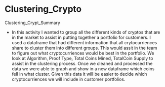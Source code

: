 # Clustering_Crypto

Clustering_Crypt_Summary
* In this activity I wanted to group all the different kinds of cryptos that are in the market to assist in putting together a portfolio for customers. I used a dataframe that had different information that all crytocurriences share to cluster them into different groups. 
  This would assit in the team to figure out what cryptocurriences would be best in the portfolio. We look at Algorithm, Proof Type, Total Coins Mined, TotalCoin Supply to assist in the clustering process. 
  Once we cleaned and processed the data we were able to graph and show in a new dataframe which coins fell in what cluster. 
  Given this data it will be easier to decide which cryptocurriences we will include in customer portfolios.
